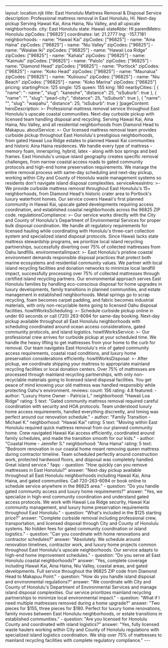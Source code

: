 ---
layout: location.njk
title: East Honolulu Mattress Removal & Disposal Service
description: Professional mattress removal in East Honolulu, HI. Next-day pickup Serving Hawaii Kai, Aina Haina, Niu Valley, and all upscale neighborhoods.
city: East Honolulu state: Hawaii stateAbbr: HI parentMetro: Honolulu zipCodes: ['96825'] coordinates: lat: 21.2777 lng: -157.7181 neighborhoods: - name: "Hawaii Kai" zipCodes: ["96825"] - name: "Aina Haina" zipCodes: ["96825"] - name: "Niu Valley" zipCodes: ["96825"] - name: "Waialae Iki" zipCodes: ["96825"] - name: "Hawaii Loa Ridge" zipCodes: ["96825"] - name: "Kahala" zipCodes: ["96825"] - name: "Kaimuki" zipCodes: ["96825"] - name: "Palolo" zipCodes: ["96825"] - name: "Diamond Head" zipCodes: ["96825"] - name: "Portlock" zipCodes: ["96825"] - name: "Koko Head" zipCodes: ["96825"] - name: "Maunalua" zipCodes: ["96825"] - name: "Kuliouou" zipCodes: ["96825"] - name: "Niu Beach" zipCodes: ["96825"] - name: "Koko Marina" zipCodes: ["96825"] pricing: startingPrice: 125 single: 125 queen: 155 king: 180 nearbyCities: [ { "name": "- name:", "slug": "kaneohe", "distance": 25, "isSuburb": true }, { "name": "", "slug": "pearl-city", "distance": 25, "isSuburb": true }, { "name": "", "slug": "waipahu", "distance": 25, "isSuburb": true } ]pageContent: heroDescription: >- Professional mattress removal service throughout East Honolulu's upscale coastal communities. Next-day curbside pickup with licensed team handling disposal and recycling. Serving Hawaii Kai, Aina Haina, Niu Valley, and all residential neighborhoods from Diamond Head to Makapuu. aboutService: >- Our licensed mattress removal team provides curbside pickup throughout East Honolulu's prestigious neighborhoods, from gated Hawaii Loa Ridge estates to planned Hawaii Kai communities and historic Aina Haina residences. We handle every type of mattress - memory foam, innerspring, hybrid, latex - along with box springs and bed frames. East Honolulu's unique island geography creates specific removal challenges, from narrow coastal access roads to gated community protocols and high-end home preservation requirements. We manage the entire removal process with same-day scheduling and next-day pickup, working within City and County of Honolulu waste management systems so residents don't navigate island disposal complexities. serviceAreasIntro: >- We provide curbside mattress removal throughout East Honolulu's 15+ neighborhoods, from Diamond Head's historic crater area to Portlock's luxury waterfront homes. Our service covers Hawaii's first planned community in Hawaii Kai, upscale gated developments requiring access coordination, and established coastal neighborhoods across the 96825 ZIP code. regulationsCompliance: >- Our service works directly with the City and County of Honolulu's Department of Environmental Services for proper bulk disposal coordination. We handle all regulatory requirements for licensed hauling while coordinating with Honolulu's three-cart collection system and specialized island disposal protocols. Since Hawaii lacks state mattress stewardship programs, we prioritize local island recycling partnerships, successfully diverting over 75% of collected mattresses from Oahu landfills. environmentalImpact: >- East Honolulu's pristine coastal environment demands responsible disposal practices that protect both marine ecosystems and residential community values. We partner with local island recycling facilities and donation networks to minimize local landfill impact, successfully processing over 75% of collected mattresses through certified island recycling partners. Our environmental approach serves East Honolulu families by handling eco-conscious disposal for home upgrades in luxury developments, family transitions in planned communities, and estate management in established neighborhoods. Metal springs go to scrap recycling, foam becomes carpet padding, and fabric becomes industrial materials, with only non-recyclable items going to licensed Oahu disposal facilities. howItWorksScheduling: >- Schedule curbside pickup online in under 60 seconds or call (720) 263-6094 for same-day booking. Next-day pickup available throughout all East Honolulu neighborhoods with scheduling coordinated around ocean access considerations, gated community protocols, and island logistics. howItWorksService: >- Our professional crew arrives for curbside pickup at your scheduled time. We handle the heavy lifting to get mattresses from your home to the curb for removal. Our team navigates East Honolulu's mix of gated community access requirements, coastal road conditions, and luxury home preservation considerations efficiently. howItWorksDisposal: >- After pickup, we coordinate shipping your mattress to appropriate mainland recycling facilities or local donation centers. Over 75% of mattresses are processed through mainland recycling partnerships, with only non-recyclable materials going to licensed island disposal facilities. You get peace of mind knowing your old mattress was handled responsibly while protecting Oahu's environment. reviews: count: 156 rating: 4.8 featured: - author: "Luxury Home Owner - Patricia L." neighborhood: "Hawaii Loa Ridge" rating: 5 text: "Gated community mattress removal required careful coordination with security and HOA protocols. Team understood luxury home access requirements, handled everything discreetly, and timing was perfect around our renovation schedule." - author: "Family Transition - Michael K." neighborhood: "Hawaii Kai" rating: 5 text: "Moving within East Honolulu required quick mattress removal from our planned community home. Crew navigated Hawaii Kai access efficiently, coordinated around family schedules, and made the transition smooth for our kids." - author: "Coastal Home - Jennifer S." neighborhood: "Aina Haina" rating: 5 text: "Bedroom renovation in our coastal home meant removing queen mattress during contractor timeline. Team scheduled perfectly around construction work, protected hardwood floors, and disposal was completely handled. Great island service." faqs: - question: "How quickly can you remove mattresses in East Honolulu?" answer: "Next-day pickup available throughout all East Honolulu neighborhoods including Hawaii Kai, Aina Haina, and gated communities. Call 720-263-6094 or book online to schedule service anywhere in the 96825 area." - question: "Do you handle gated community access and luxury home requirements?" answer: "Yes, we specialize in high-end community coordination and understand gated access protocols. We work with Hawaii Loa Ridge security, Hawaii Kai community management, and luxury home preservation requirements throughout East Honolulu." - question: "What's included in the $125 starting price?" answer: "Complete curbside removal including professional crew, transportation, and licensed disposal through City and County of Honolulu systems. No hidden fees for gated community coordination or island logistics." - question: "Can you coordinate with home renovations and contractor schedules?" answer: "Absolutely. We schedule around renovation timelines, contractor work, and luxury home projects common throughout East Honolulu's upscale neighborhoods. Our service adapts to high-end home improvement schedules." - question: "Do you serve all East Honolulu coastal neighborhoods?" answer: "Yes, complete coverage including Hawaii Kai, Aina Haina, Niu Valley, coastal areas, and gated developments. Full service throughout the 96825 ZIP code from Diamond Head to Makapuu Point." - question: "How do you handle island disposal and environmental regulations?" answer: "We coordinate with City and County of Honolulu's Department of Environmental Services and manage island disposal complexities. Our service prioritizes mainland recycling partnerships to minimize local environmental impact." - question: "What if I need multiple mattresses removed during a home upgrade?" answer: "Two pieces for $155, three pieces for $180. Perfect for luxury home renovations, family moves between East Honolulu neighborhoods, or estate transitions in established communities." - question: "Are you licensed for Honolulu County and coordinated with island logistics?" answer: "Yes, fully licensed waste haulers working within City and County of Honolulu regulations with specialized island logistics coordination. We ship over 75% of mattresses to mainland recycling facilities with complete regulatory compliance." ---